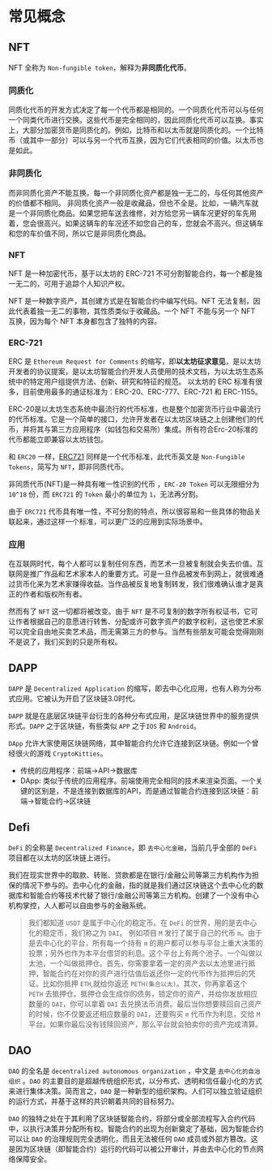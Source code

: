 # 常见概念

## NFT 

NFT 全称为 `Non-fungible token`，解释为**非同质化代币**。

### 同质化
同质化代币的开发方式决定了每一个代币都是相同的。一个同质化代币可以与任何一个同类代币进行交换。这些代币是完全相同的，因此同质化代币可以互换。事实上，大部分加密货币是同质化的。例如，比特币和以太币就是同质化的。一个比特币（或其中一部分）可以与另一个代币互换，因为它们代表相同的价值。以太币也是如此。

### 非同质化
而非同质化资产不能互换。每一个非同质化资产都是独一无二的，与任何其他资产的价值都不相同。
非同质化资产一般是收藏品，但也不全是。比如，一辆汽车就是一个非同质化商品。如果您把车送去维修，对方给您另一辆车况更好的车先用着，您会很高兴。如果这辆车的车况还不如您自己的车，您就会不高兴。但这辆车和您的车价值不同，所以它是非同质化商品。

### NFT
NFT 是一种加密代币，基于以太坊的 ERC-721 不可分割智能合约，每一个都是独一无二的，可用于追踪个人知识产权。

NFT 是一种数字资产，其创建方式是在智能合约中编写代码。NFT 无法复制，因此代表着独一无二的事物，其性质类似于收藏品。一个 NFT 不能与另一个 NFT 互换，因为每个 NFT 本身都包含了独特的内容。

### ERC-721
ERC 是 `Ethereum Request for Comments` 的缩写，即**以太坊征求意见**，是以太坊开发者的协议提案，是以太坊智能合约开发人员使用的技术文档，为以太坊生态系统中的特定用户组提供方法、创新、研究和特征的规范。
以太坊的 ERC 标准有很多，目前使用最多的通证标准为：ERC-20、ERC-777、ERC-721 和 ERC-1155。

ERC-20是以太坊生态系统中最流行的代币标准，也是整个加密货币行业中最流行的代币标准。它是一个简单的接口，允许开发者在以太坊区块链之上创建他们的代币，并将其与第三方应用程序（如钱包和交易所）集成。所有符合Erc-20标准的代币都能立即兼容以太坊钱包。

和 `ERC20` 一样，[ERC721](https://eips.ethereum.org/EIPS/eip-721) 同样是一个代币标准，此代币英文是 `Non-Fungible Tokens`，简写为 `NFT`，即非同质代币。

非同质代币(NFT)是一种具有唯一性识别的代币 ，`ERC-20 Token` 可以无限细分为 `10^18` 份，而 `ERC721` 的 `Token` 最小的单位为 `1`，无法再分割。

由于 `ERC721` 代币具有唯一性，不可分割的特点，所以很容易和一些具体的物品关联起来，通过这样一个标准，可以更广泛的应用到实际场景中。

### 应用
在互联网时代，每个人都可以复制任何东西，而艺术一旦被复制就会失去价值。互联网是推广作品和艺术家本人的重要方式。可是一旦作品被发布到网上，就很难通过货币化来为艺术家赚得收益。当作品被反复地复制转发，我们很难确认谁才是真正的作者和版权所有者。

然而有了 `NFT` 这一切都将被改变。由于 `NFT` 是不可复制的数字所有权证书，它可让作者根据自己的意愿进行转售、分配或许可数字资产的数字权利，这也使艺术家可以完全自由地买卖艺术品，而无需第三方的参与。当然有些朋友可能会觉得刚刚不是说了，我们买到的只是所有权。

## DAPP
`DAPP` 是 `Decentralized Application` 的缩写，即去中心化应用，也有人称为分布式应用。它被认为开启了区块链3.0时代。

`DAPP` 就是在底层区块链平台衍生的各种分布式应用，是区块链世界中的服务提供形式。`DAPP` 之于区块链，有些类似 `APP` 之于`IOS` 和 `Android`。

`DApp` 允许大家使用区块链网络，其中智能合约允许它连接到区块链。例如一个曾经很火的游戏 `CryptoKitties`。

* 传统的应用程序：前端→API→数据库
* DApp: 类似于传统的应用程序。前端使用完全相同的技术来渲染页面。一个关键的区别是，不是连接到数据库的API，而是通过智能合约连接到区块链：前端→智能合约→区块链

## Defi
`DeFi` 的全称是 `Decentralized Finance`，即 `去中心化金融`，当前几乎全部的 `DeFi` 项目都在以太坊的区块链上进行。

我们在现实世界中的取款、转账、贷款都是在银行/金融公司等第三方机构作为担保的情况下参与的。去中心化的金融，指的就是我们通过区块链这个去中心化的数据库和智能合约等技术代替了银行/金融公司等第三方机构。创建了一个没有中心机构掌控，人人都可以自由参与的金融系统。

> 我们都知道 `USDT` 是属于中心化的稳定币。在 `DeFi` 的世界，用的是去中心化的稳定币，我们称之为 `DAI`。
> 例如项目 `M` 发行了属于自己的代币 `m`。由于是去中心化的平台，所有每一个持有 `m` 的用户都可以参与平台上重大决策的投票；另外也作为本平台借贷的利息。这个平台上有两个池子。一个叫做以太池，一个叫做抵押仓。首先，你需要拿着一定的资产去以太池里进行抵押，智能合约在对你的资产进行估值后返还你一定的代币作为抵押后的凭证。比如你抵押 `ETH`,就给你返还 `PETH(集合以太)`。其次，你再拿着这个 `PETH` 去抵押仓。抵押仓会生成你的债务，锁定你的资产，并给你发放相应数量的 `DAI`，你可以拿着 `DAI` 去兑换法币消费。最后当你想要赎回自己资产的时候，你不仅要返还相应数量的 `DAI`，还要购买 `m` 代币作为利息，交给 `M` 平台。如果你最后没有钱赎回资产，那么平台就会拍卖你的资产完成清算。

## DAO

`DAO` 的全名是 `decentralized autonomous organization` ，中文是 `去中心化的自治组织` 。`DAO` 的主要目的是超越传统组织形式，以分布式、透明和信任最小化的方式来进行集体决策。简而言之，`DAO` 是一种新型的组织架构。人们可以独立验证组织的运行方式，并基于这样的共识朝着共同的目标努力。

`DAO` 的独特之处在于其利用了区块链智能合约，将部分或全部流程写入合约代码中，以执行决策并分配所有权。智能合约的出现为创新奠定了基础，因为智能合约可以让 `DAO` 的治理规则完全透明化，而且无法被任何 `DAO` 成员或外部方篡改。这是因为区块链（即智能合约）运行的代码可以被公开审计，并由去中心化的节点网络保障安全。

